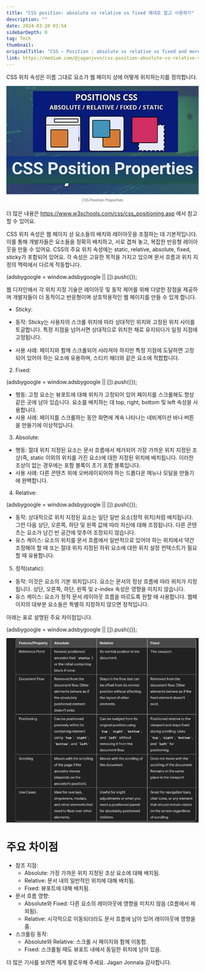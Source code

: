 ```yaml
---
title: "CSS position: absolute vs relative vs fixed 제대로 알고 사용하기"
description: ""
date: 2024-03-28 01:54
sidebarDepth: 0
tag: Tech
thumbnail: 
originalTitle: "CSS — Position : absolute vs relative vs fixed and more."
link: https://medium.com/@jaganjvvn/css-position-absolute-vs-relative-vs-fixed-and-more-642a9c2696b2
---
```



CSS 위치 속성은 이름 그대로 요소가 웹 페이지 상에 어떻게 위치하는지를 정의합니다.

![이미지](./img/CSSPositionabsolutevsrelativevsfixedandmore_0.png)

더 많은 내용은 https://www.w3schools.com/css/css_positioning.asp 에서 참고할 수 있어요.

CSS 위치 속성은 웹 페이지 상 요소들의 배치와 레이아웃을 조절하는 데 기본적입니다. 이를 통해 개발자들은 요소들을 정확히 배치하고, 서로 겹쳐 놓고, 복잡한 반응형 레이아웃을 만들 수 있어요. CSS의 주요 위치 속성에는 static, relative, absolute, fixed, sticky가 포함되어 있어요. 각 속성은 고유한 목적을 가지고 있으며 문서 흐름과 위치 지정의 맥락에서 다르게 작동합니다.

<!-- ui-log 수평형 -->
<ins class="adsbygoogle"
  style="display:block"
  data-ad-client="ca-pub-4877378276818686"
  data-ad-slot="9743150776"
  data-ad-format="auto"
  data-full-width-responsive="true"></ins>
<component is="script">
(adsbygoogle = window.adsbygoogle || []).push({});
</component>

웹 디자인에서 각 위치 지정 기술은 레이아웃 및 동작 제어를 위해 다양한 장점을 제공하며 개발자들이 더 동적이고 반응형이며 상호작용적인 웹 페이지를 만들 수 있게 합니다.

- Sticky:

- 동작: Sticky는 사용자의 스크롤 위치에 따라 상대적인 위치와 고정된 위치 사이를 토글합니다. 특정 지점을 넘어서면 상대적으로 위치한 채로 유지되다가 일정 지점에 고정됩니다.
- 사용 사례: 페이지와 함께 스크롤되어 사라져야 하지만 특정 지점에 도달하면 고정되어 있어야 하는 요소에 유용하며, 스티키 헤더와 같은 요소에 적합합니다.

2. Fixed:

<!-- ui-log 수평형 -->
<ins class="adsbygoogle"
  style="display:block"
  data-ad-client="ca-pub-4877378276818686"
  data-ad-slot="9743150776"
  data-ad-format="auto"
  data-full-width-responsive="true"></ins>
<component is="script">
(adsbygoogle = window.adsbygoogle || []).push({});
</component>

- 행동: 고정 요소는 뷰포트에 대해 위치가 고정되어 있어 페이지를 스크롤해도 항상 같은 곳에 남아 있습니다. 요소를 배치하는 데 top, right, bottom 및 left 속성을 사용합니다.
- 사용 사례: 페이지를 스크롤하는 동안 화면에 계속 나타나는 네비게이션 바나 버튼을 만들기에 이상적입니다.

3. Absolute:

- 행동: 절대 위치 지정된 요소는 문서 흐름에서 제거되어 가장 가까운 위치 지정된 조상(즉, static 이외의 위치를 가진 요소)에 대한 지정된 위치에 배치됩니다. 이러한 조상이 없는 경우에는 포함 블록이 초기 포함 블록입니다.
- 사용 사례: 다른 콘텐츠 위에 오버레이되어야 하는 드롭다운 메뉴나 모달을 만들기에 완벽합니다.

4. Relative:

<!-- ui-log 수평형 -->
<ins class="adsbygoogle"
  style="display:block"
  data-ad-client="ca-pub-4877378276818686"
  data-ad-slot="9743150776"
  data-ad-format="auto"
  data-full-width-responsive="true"></ins>
<component is="script">
(adsbygoogle = window.adsbygoogle || []).push({});
</component>

- 동작: 상대적으로 위치 지정된 요소는 일단 일반 요소(정적 위치)처럼 배치됩니다. 그런 다음 상단, 오른쪽, 하단 및 왼쪽 값에 따라 자신에 대해 조정됩니다. 다른 콘텐츠는 요소가 남긴 빈 공간에 맞추어 조정되지 않습니다.
- 유스 케이스: 요소의 위치를 문서 흐름에서 일반적으로 있어야 하는 위치에서 약간 조정해야 할 때 또는 절대 위치 지정된 하위 요소에 대한 위치 설정 컨텍스트가 필요할 때 유용합니다.

5. 정적(static):

- 동작: 이것은 요소의 기본 위치입니다. 요소는 문서의 정상 흐름에 따라 위치가 지정됩니다. 상단, 오른쪽, 하단, 왼쪽 및 z-index 속성은 영향을 미치지 않습니다.
- 유스 케이스: 요소가 정적 문서 레이아웃 흐름을 따르도록 원할 때 사용합니다. 웹페이지의 대부분 요소들은 특별히 지정하지 않으면 정적입니다.

아래는 표로 설명된 주요 차이점입니다.

<!-- ui-log 수평형 -->
<ins class="adsbygoogle"
  style="display:block"
  data-ad-client="ca-pub-4877378276818686"
  data-ad-slot="9743150776"
  data-ad-format="auto"
  data-full-width-responsive="true"></ins>
<component is="script">
(adsbygoogle = window.adsbygoogle || []).push({});
</component>

![CSS Positioning](./img/CSSPositionabsolutevsrelativevsfixedandmore_1.png)

# 주요 차이점

- 참조 지점:
  - Absolute: 가장 가까운 위치 지정된 조상 요소에 대해 배치됨.
  - Relative: 문서 내의 일반적인 위치에 대해 배치됨.
  - Fixed: 뷰포트에 대해 배치됨.
- 문서 흐름 영향:
  - Absolute와 Fixed: 다른 요소의 레이아웃에 영향을 미치지 않음 (흐름에서 제외됨).
  - Relative: 시각적으로 이동되더라도 문서 흐름에 남아 있어 레이아웃에 영향을 줌.
- 스크롤링 동작:
  - Absolute와 Relative: 스크롤 시 페이지와 함께 이동함.
  - Fixed: 스크롤될 때도 뷰포트 내에서 동일한 위치에 남아 있음.

더 많은 기사를 보려면
제게 팔로우해 주세요.
Jagan Jonnala
감사합니다.